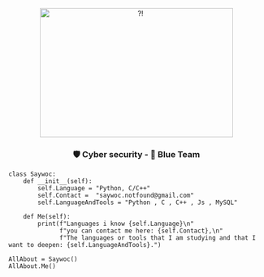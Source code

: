 <p align="center"> 
<a href= "https://archive.org/details/pocorgtfo"><img src="BASIC.gif" alt="?!" style="width:380px;height:255px; "></a>
<h3 align="center"> 🛡️ Cyber security - 🔵 Blue Team</h3>
</p>

```Py
class Saywoc:
    def __init__(self):
        self.Language = "Python, C/C++"
        self.Contact =  "saywoc.notfound@gmail.com"
        self.LanguageAndTools = "Python , C , C++ , Js , MySQL"
	
    def Me(self):
        print(f"Languages i know {self.Language}\n"
              f"you can contact me here: {self.Contact},\n"
              f"The languages or tools that I am studying and that I want to deepen: {self.LanguageAndTools}.")
	      
AllAbout = Saywoc()
AllAbout.Me()
```
